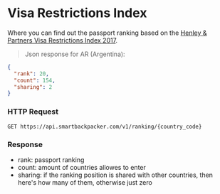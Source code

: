 # Visa Restrictions Index

Where you can find out the passport ranking based on the [Henley & Partners Visa Restrictions Index 2017](https://en.wikipedia.org/wiki/Henley_%26_Partners_Visa_Restrictions_Index).

> Json response for AR (Argentina):

```json
{
  "rank": 20,
  "count": 154,
  "sharing": 2
}
```

### HTTP Request

`GET https://api.smartbackpacker.com/v1/ranking/{country_code}`

### Response

* rank: passport ranking
* count: amount of countries allowes to enter
* sharing: if the ranking position is shared with other countries, then here's how many of them, otherwise just zero
